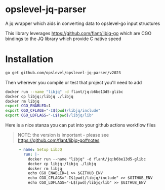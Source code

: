 # opslevel-jq-parser
A jq wrapper which aids in converting data to opslevel-go input structures

This library leverages https://github.com/flant/libjq-go which are CGO bindings to the JQ library which provide C native speed

#  Installation

```bash
go get github.com/opslevel/opslevel-jq-parser/v2023
```

Then wherever you compile or test that project you'll need to add

```bash
docker run --name "libjq" -d flant/jq:b6be13d5-glibc
docker cp libjq:/libjq ./libjq 
docker rm libjq
export CGO_ENABLED=1
export CGO_CFLAGS="-I$(pwd)/libjq/include"
export CGO_LDFLAGS="-L$(pwd)/libjq/lib"
```

Here is a nice stanza you can put into your github actions workflow files

> NOTE: the version is important - please see https://github.com/flant/libjq-go#notes

```yaml
      - name: Setup LibJQ
        run: |-
          docker run --name "libjq" -d flant/jq:b6be13d5-glibc
          docker cp libjq:/libjq ./libjq 
          docker rm libjq
          echo CGO_ENABLED=1 >> $GITHUB_ENV
          echo CGO_CFLAGS="-I$(pwd)/libjq/include" >> $GITHUB_ENV
          echo CGO_LDFLAGS="-L$(pwd)/libjq/lib" >> $GITHUB_ENV
```